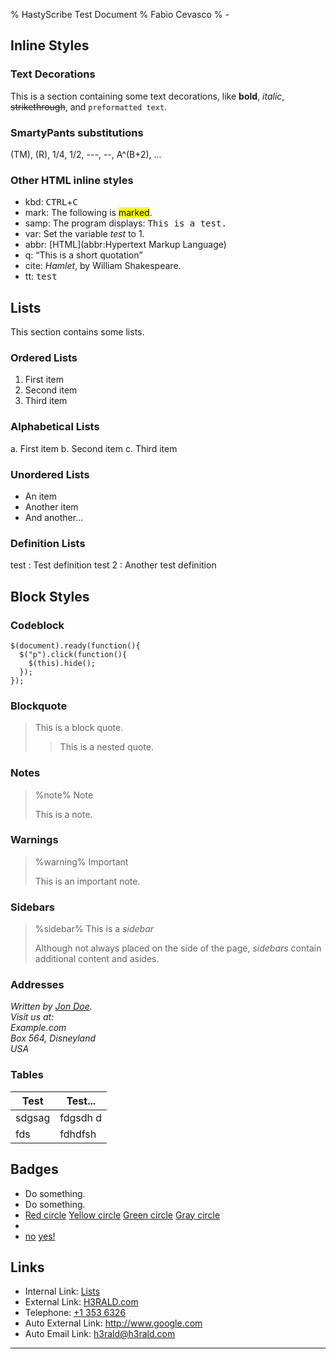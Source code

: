 % HastyScribe Test Document
% Fabio Cevasco
% -

## Inline Styles 

### Text Decorations

This is a section containing some text decorations, like **bold**, *italic*, ~~strikethrough~~, and `preformatted text`. 

### SmartyPants substitutions

(TM), (R), 1/4, 1/2, ---, --, A^(B+2), ... 

### Other HTML inline styles

* kbd: <kbd>CTRL</kbd>+<kbd>C</kbd>
* mark: The following is <mark>marked</mark>.
* samp: The program displays: <samp>This is a test.</samp>
* var: Set the variable <var>test</var> to 1.
* abbr: [HTML](abbr:Hypertext Markup Language)
* q: <q>This is a short quotation</q>
* cite: <cite>Hamlet</cite>, by William Shakespeare.
* tt: <tt>test</tt>

## Lists

This section contains some lists.

### Ordered Lists

1. First item
2. Second item
3. Third item

### Alphabetical Lists

a. First item
b. Second item
c. Third item

### Unordered Lists

* An item
* Another item
* And another...

### Definition Lists

test
: Test definition
test 2
: Another test definition


## Block Styles

### Codeblock

```
$(document).ready(function(){
  $("p").click(function(){
    $(this).hide();
  });
});
```

### Blockquote

> This is a block quote.
> > This is a nested quote. 

### Notes

> %note%
> Note
> 
> This is a note.


### Warnings

> %warning%
> Important
> 
> This is an important note.

### Sidebars

> %sidebar%
> This is a _sidebar_
> 
> Although not always placed on the side of the page, _sidebars_ contain additional content and asides.

### Addresses

<address>
Written by <a href="mailto:webmaster@example.com">Jon Doe</a>.<br> 
Visit us at:<br>
Example.com<br>
Box 564, Disneyland<br>
USA
</address>

### Tables

| Test | Test... |
|------|---------|
|sdgsag|fdgsdh d |
| fds  | fdhdfsh |

## Badges

* [](class:todo) Do something.
* [](class:fixme) Do something.
* [Red circle](class:red-circle) [Yellow circle](class:yellow-circle) [Green circle](class:green-circle) [Gray circle](class:gray-circle)
* [](class:star) [](class:heart) 
* [no](class:cross) [yes!](class:check)

## Links

* Internal Link: [Lists](#Lists)
* External Link: [H3RALD.com](http://h3rald.com)
* Telephone: [+1 353 6326](tel://+13536326)
* Auto External Link: <http://www.google.com>
* Auto Email Link: <h3rald@h3rald.com>

---
